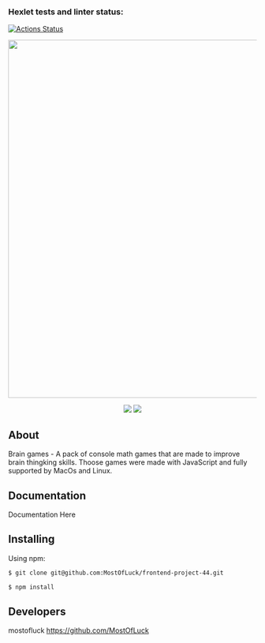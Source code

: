 ### Hexlet tests and linter status:
[![Actions Status](https://github.com/MostOfLuck/frontend-project-44/workflows/hexlet-check/badge.svg)](https://github.com/MostOfLuck/frontend-project-44/actions)


<p align="center">
      <img src="https://i.ibb.co/71VSzWp/xzxx.png" width="726">
</p>

<p align="center">
   <a href="https://codeclimate.com/github/MostOfLuck/frontend-project-44/maintainability"><img src="https://api.codeclimate.com/v1/badges/5d2f223b657ef254075f/maintainability" /></a>
   <a href="https://github.com/MostOfLuck/frontend-project-44/workflows/hexlet-check/badge.svg"><img src="https://github.com/MostOfLuck/frontend-project-44/actions" /></a>
</p>

## About

Brain games - A pack of console math games that are made to improve brain thingking skills. Thoose games were made with JavaScript and fully supported by MacOs and Linux.

## Documentation

Documentation Here

## Installing

Using npm:

```bash
$ git clone git@github.com:MostOfLuck/frontend-project-44.git
```

```bash
$ npm install 
```


## Developers

mostofluck https://github.com/MostOfLuck
